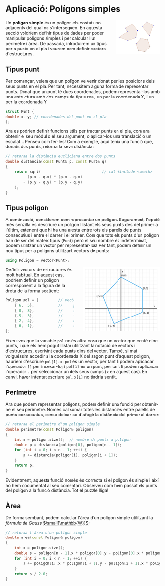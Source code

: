 # Aplicació: Polígons simples

<img src='././poligons.png' style='height: 8em; float: right; margin: 0 0 1em 2em;'/>

Un **polígon simple** és un polígon els costats no adjacents del qual no
s'intersequen. En aquesta secció voldríem definir tipus de dades per poder
manipular polígons simples i per calcular llur perímetre i àrea. De passada,
introduirem un tipus per a punts en el pla i veurem com definir
vectors d'estructures.

## Tipus punt

Per començar, veiem que un polígon ve venir donat per les posicions dels seus punts
en el pla. Per tant, necessitem alguna forma de representar punts. Donat que un punt
té dues coordenades, podem representar-los amb una estructura amb dos camps de tipus real,
un per la coordenada X, i un per la coordenada Y:

```c++
struct Punt {
double x, y; // coordenades del punt en el pla
};

```

Ara es podrien definir funcions útils per tractar punts en el pla, com ara obtenir
el seu mòdul o el seu argument, o aplicar-los una translació o un escalat...
Penseu com fer-les! Com a exemple, aquí teniu una funció que, donats dos punts,
retorna la seva distància:

```c++
// retorna la distància euclidiana entre dos punts
double distancia(const Punt& p, const Punt& q)
{
    return sqrt(                            // cal #include <cmath>
          (p.x - q.x) * (p.x - q.x)
        + (p.y - q.y) * (p.y - q.y)
    );
}
```

## Tipus polígon

A continuació, considerem com representar un polígon. Segurament, l'opció més senzilla
és descriure un polígon llistant els seus punts des del primer a l'últim, entenent que
hi ha una aresta entre tots els parells de punts consecutius i entre el darrer i el primer.
Com que tots els punts d'un polígon han de ser del mateix tipus (`Punt`) però el seu
nombre és indeterminat, podem utilitzar un vector per representar-los! Per tant,
podem definir un nou tipus per a polígons utilitzant vectors de punts:

```c++
using Poligon = vector<Punt>;
```

<img src='././poligon-amb-coords.png' style='width: 18em; float: right; margin: 0 0 1em 2em;'/>

Definir vectors de estructures és molt habitual.
En aquest cas, podríem definir un polígon corresponent a la figura de la dreta
de la forma següent:

```c++
Poligon pol = {         // vector
    { 6,  5},           //     primer punt
    { 0,  8},           //     segon  punt
    {-5,  3},           //     tercer punt
    {-2, -4},           //     quart  punt
    { 6, -1},           //     cinquè punt
};
```

Fixeu-vos que la variable `pol` no és altra cosa que un vector que
conté cinc punts, i que els hem pogut llistar utilitzant la notació de vectors
i d'estructures, escrivint cada punts dins del vector. També, si mai volguéssim
accedir a la coordenada X del segon punt d'aquest polígon, hauríem d'escriure
`pol[1].x`: `pol` és un vector, per tant li podem
aplicacar l'operador `[]` per indexar-lo; i `pol[1]` és un punt,
per tant li podem aplicacar l'operador `.` per seleccionar un dels seus camps
(`x` en aquest cas). En canvi, haver intentat escriure `pol.x[1]` no
tindria sentit.

## Perímetre

Ara que podem representar polígons, podem definir una funció per obtenir-ne
el seu perímetre. Només cal sumar totes les distàncies entre parells de punts
consecutius, sense deixar-se d'afegir la distància del primer al darrer:

```c++
// retorna el perímetre d'un polígon simple
double perimetre(const Poligon& poligon)
{
    int n = poligon.size();  // nombre de punts a poligon
    double p = distancia(poligon[0], poligon[n - 1]);
    for (int i = 0; i < n - 1; ++i) {
        p += distancia(poligon[i], poligon[i + 1]);
    }
    return p;
}
```

Evidentment, aquesta funció només és correcta si el polígon és simple
i així ho hem documentat al seu comentari. Observeu com hem passat els punts
del polígon a la funció distància. Tot el puzzle lliga!

## Àrea

De forma sembant, podem calcular l'àrea d'un polígon simple utilitzant la
_fórmula de Gauss_
[$\small[\mathbb{W}]$](https://es.wikipedia.org/wiki/F%C3%B3rmula_del_%C3%A1rea_de_Gauss):

```c++
// retorna l'àrea d'un polígon simple
double area(const Poligon& poligon)
{
    int n = poligon.size();
    double s = poligon[n - 1].x * poligon[0].y - poligon[0].x * poligon[n - 1].y;
    for (int i = 0; i < n - 1; ++i) {
        s += poligon[i].x * poligon[i + 1].y - poligon[i + 1].x * poligon[i].y;
    }
    return s / 2.0;
}
```

<Autors autors="jpetit"/>
